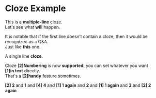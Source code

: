 # Cloze Example

This is a **multiple-line** cloze.  
Let's see what **will** happen.

It is notable that if the first line doesn't contain a cloze, then it would be recognized as a Q&A.  
Just like **this** one.

A single line **cloze**.

Cloze **[2]Numbering** is now **supported**, you can set whatever you want **[1]in text** directly.  
That's a **[2]handy** feature sometimes.

**[2] 2** and **1** and **[4] 4** and **[1] 1 again** and **2** and **[1] 1 again** and **3** and **[2] 2 again**
